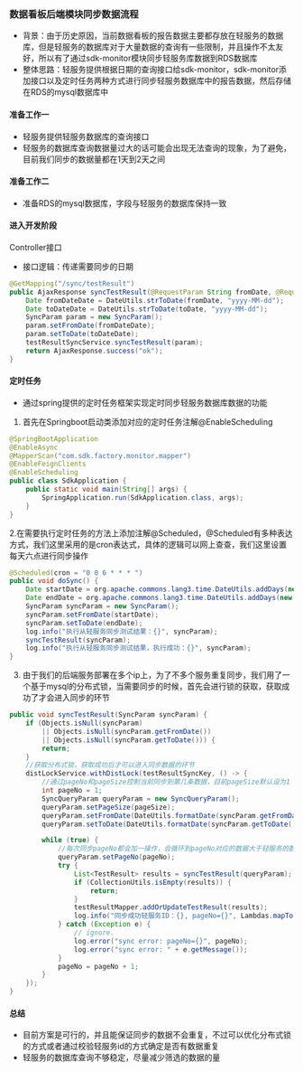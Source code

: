 ### 数据看板后端模块同步数据流程
- 背景：由于历史原因，当前数据看板的报告数据主要都存放在轻服务的数据库，但是轻服务的数据库对于大量数据的查询有一些限制，并且操作不太友好，所以有了通过sdk-monitor模块同步轻服务库数据到RDS数据库
- 整体思路：轻服务提供根据日期的查询接口给sdk-monitor，sdk-monitor添加接口以及定时任务两种方式进行同步轻服务数据库中的报告数据，然后存储在RDS的mysql数据库中
#### 准备工作一
- 轻服务提供轻服务数据库的查询接口
- 轻服务的数据库查询数据量过大的话可能会出现无法查询的现象，为了避免，目前我们同步的数据量都在1天到2天之间
#### 准备工作二
- 准备RDS的mysql数据库，字段与轻服务的数据库保持一致

#### 进入开发阶段  
Controller接口
- 接口逻辑：传递需要同步的日期
```java
@GetMapping("/sync/testResult")
public AjaxResponse syncTestResult(@RequestParam String fromDate, @RequestParam String toDate) throws ParseException {
    Date fromDateDate = DateUtils.strToDate(fromDate, "yyyy-MM-dd");
    Date toDateDate = DateUtils.strToDate(toDate, "yyyy-MM-dd");
    SyncParam param = new SyncParam();
    param.setFromDate(fromDateDate);
    param.setToDate(toDateDate);
    testResultSyncService.syncTestResult(param);
    return AjaxResponse.success("ok");
}
```
#### 定时任务
- 通过spring提供的定时任务框架实现定时同步轻服务数据库数据的功能
1. 首先在Springboot启动类添加对应的定时任务注解@EnableScheduling
```java
@SpringBootApplication
@EnableAsync
@MapperScan("com.sdk.factory.monitor.mapper")
@EnableFeignClients
@EnableScheduling
public class SdkApplication {
    public static void main(String[] args) {
        SpringApplication.run(SdkApplication.class, args);
    }
}
```
2.在需要执行定时任务的方法上添加注解@Scheduled，@Scheduled有多种表达方式，我们这里采用的是cron表达式，具体的逻辑可以网上查查，我们这里设置每天六点进行同步操作
```java
@Scheduled(cron = "0 0 6 * * * ")
public void doSync() {
    Date startDate = org.apache.commons.lang3.time.DateUtils.addDays(new Date(), -1);
    Date endDate = org.apache.commons.lang3.time.DateUtils.addDays(new Date(), 1);
    SyncParam syncParam = new SyncParam();
    syncParam.setFromDate(startDate);
    syncParam.setToDate(endDate);
    log.info("执行从轻服务同步测试结果：{}", syncParam);
    syncTestResult(syncParam);
    log.info("执行从轻服务同步测试结果，执行成功：{}", syncParam);
}
```
3. 由于我们的后端服务部署在多个ip上，为了不多个服务重复同步，我们用了一个基于mysql的分布式锁，当需要同步的时候，首先会进行锁的获取，获取成功了才会进入同步的环节
```java
public void syncTestResult(SyncParam syncParam) {
    if (Objects.isNull(syncParam)
        || Objects.isNull(syncParam.getFromDate())
        || Objects.isNull(syncParam.getToDate())) {
        return;
    }
    //获取分布式锁，获取成功后才可以进入同步数据的环节
    distLockService.withDistLock(testResultSyncKey, () -> {
        //通过pageNo和pageSize控制当前同步到第几条数据，目前pageSize默认设为1
        int pageNo = 1;
        SyncQueryParam queryParam = new SyncQueryParam();
        queryParam.setPageSize(pageSize);
        queryParam.setFromDate(DateUtils.formatDate(syncParam.getFromDate(), HYPER_PATTERN));
        queryParam.setToDate(DateUtils.formatDate(syncParam.getToDate(), HYPER_PATTERN));

        while (true) {
            //每次同步pageNo都会加一操作，会循环到pageNo对应的数据大于轻服务的数据，接口返回为空为止
            queryParam.setPageNo(pageNo);
            try {
                List<TestResult> results = syncTestResult(queryParam);
                if (CollectionUtils.isEmpty(results)) {
                    return;
                }
                testResultMapper.addOrUpdateTestResult(results);
                log.info("同步成功轻服务ID：{}, pageNo={}", Lambdas.mapToList(results, TestResult::getQingfuwu_id), pageNo);
            } catch (Exception e) {
                // ignore.
                log.error("sync error: pageNo={}", pageNo);
                log.error("sync error: " + e.getMessage());
            }
            pageNo = pageNo + 1;
        }
    });
}
```

#### 总结
- 目前方案是可行的，并且能保证同步的数据不会重复，不过可以优化分布式锁的方式或者通过校验轻服务id的方式确定是否有数据重复
- 轻服务的数据库查询不够稳定，尽量减少筛选的数据的量
